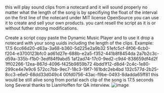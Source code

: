 this will play sound clips from a notecard and it will sound properly no matter what the length of the song is by specifiying the float of the interval on the first line of the notecard
under MIT license OpenSource you can use it to create and sell your own products.
you cant resell the script as it is or without futher strong modifications.

Create a script copy paste the Dynamic Music Player and
to use it drop a notecard with your song uuids including the length of the clips. 
Example:
17.5
6cc66d20-d63a-3a68-b360-5d225e2a9b32
51efc5cf-8f06-6cb0-f204-e3700123bfc0
ad61d27e-688b-e2a5-f352-441b8f8454da
2a7b2c3c-d59a-335b-f1b0-3edf84f9abd5
1af2ad74-17c0-9ed2-c9d4-838659df4d2f
1ff02266-12ea-867d-4096-f425b9859b72
4bdd1f12-d8d4-2c4c-1e80-299ce4e7e9c6
572cc7bb-9ec7-18c3-19f7-161bdc2eb4bd
132c577d-2b25-8cc3-e6e0-68dd33d049c4
00fd0756-43ac-f9be-0493-8dadda65ff81
this would be still alive song from portal each clip of the song is 17.5 seconds long
Several thanks to LiamHoffen for QA interview.
![image](https://github.com/Dimitrovich702/Dynamic-Music-Player-SL/assets/151694954/964c5efb-9016-481e-a186-e82fd67be9b5)
